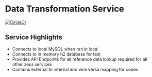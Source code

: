 # Data Transformation Service
[![CircleCI](https://circleci.com/gh/Zeus-2-0/data-transform-service/tree/master.svg?style=svg)](https://circleci.com/gh/Zeus-2-0/data-transform-service/tree/master)

## Service Highlights
* Connects to local MySQL when ran in local
* Connects to in memory h2 database for test
* Provides API Endpoints for all reference data lookup required for all other zeus services
* Contains external to internal and vice versa mapping for codes